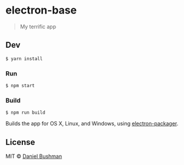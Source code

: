 # electron-base

> My terrific app


## Dev

```
$ yarn install
```

### Run

```
$ npm start
```

### Build

```
$ npm run build
```

Builds the app for OS X, Linux, and Windows, using [electron-packager](https://github.com/maxogden/electron-packager).


## License

MIT © [Daniel Bushman](http://uxdev.io)
